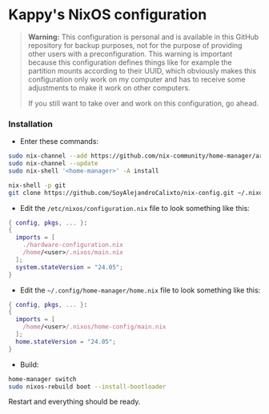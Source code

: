 # Kappy's NixOS configuration

> **Warning:** This configuration is personal and is available in this GitHub repository for backup purposes, not for the purpose of providing other users with a preconfiguration. This warning is important because this configuration defines things like for example the partition mounts according to their UUID, which obviously makes this configuration only work on my computer and has to receive some adjustments to make it work on other computers.
>
> If you still want to take over and work on this configuration, go ahead.

### Installation
* Enter these commands:

```bash
sudo nix-channel --add https://github.com/nix-community/home-manager/archive/release-24.05.tar.gz home-manager # or any other home-manager version channel
sudo nix-channel --update
sudo nix-shell '<home-manager>' -A install

nix-shell -p git
git clone https://github.com/SoyAlejandroCalixto/nix-config.git ~/.nixos
```

* Edit the `/etc/nixos/configuration.nix` file to look something like this:

```nix
{ config, pkgs, ... }:
{
  imports = [
    ./hardware-configuration.nix
    /home/<user>/.nixos/main.nix
  ];
  system.stateVersion = "24.05";
}
```

* Edit the `~/.config/home-manager/home.nix` file to look something like this:

```nix
{ config, pkgs, ... }:
{
  imports = [
    /home/<user>/.nixos/home-config/main.nix
  ];
  home.stateVersion = "24.05";
}
```

* Build:

```bash
home-manager switch
sudo nixos-rebuild boot --install-bootloader
```
Restart and everything should be ready.